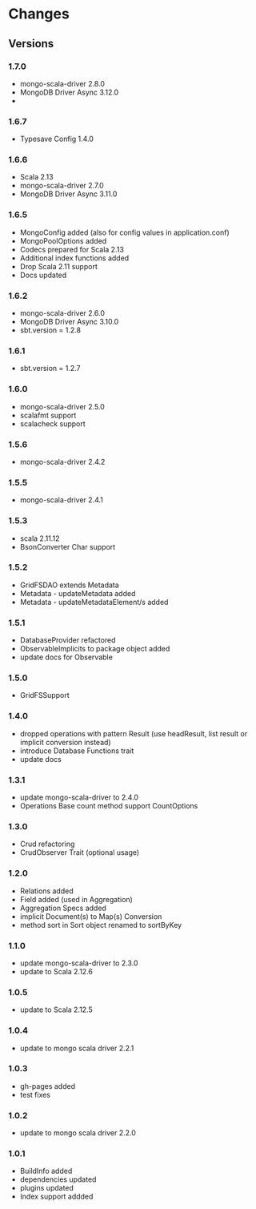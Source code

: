 # Changes #

## Versions

### 1.7.0
* mongo-scala-driver 2.8.0
* MongoDB Driver Async 3.12.0
* 
### 1.6.7
* Typesave Config 1.4.0

### 1.6.6
* Scala 2.13
* mongo-scala-driver 2.7.0
* MongoDB Driver Async 3.11.0

### 1.6.5
* MongoConfig added (also for config values in application.conf)
* MongoPoolOptions added
* Codecs prepared for Scala 2.13
* Additional index functions added
* Drop Scala 2.11 support
* Docs updated

### 1.6.2
* mongo-scala-driver 2.6.0
* MongoDB Driver Async 3.10.0
* sbt.version = 1.2.8

### 1.6.1
* sbt.version = 1.2.7

### 1.6.0

* mongo-scala-driver 2.5.0
* scalafmt support
* scalacheck support

### 1.5.6

* mongo-scala-driver 2.4.2

### 1.5.5

* mongo-scala-driver 2.4.1

### 1.5.3

* scala 2.11.12
* BsonConverter Char support


### 1.5.2

* GridFSDAO extends Metadata
* Metadata - updateMetadata added
* Metadata - updateMetadataElement/s added

### 1.5.1

* DatabaseProvider refactored
* ObservableImplicits to package object added
* update docs for Observable

### 1.5.0
* GridFSSupport


### 1.4.0
*  dropped operations with pattern <name>Result (use headResult, list result or implicit conversion instead)
*  introduce Database Functions trait
*  update docs


### 1.3.1
* update mongo-scala-driver to 2.4.0
* Operations Base count method support CountOptions


### 1.3.0

* Crud refactoring
* CrudObserver Trait (optional usage)


### 1.2.0

* Relations added
* Field added (used in Aggregation)
* Aggregation Specs added
* implicit Document(s) to Map(s) Conversion
* method sort in Sort object renamed to sortByKey

### 1.1.0

* update mongo-scala-driver to 2.3.0
* update to Scala 2.12.6

### 1.0.5

* update to Scala 2.12.5

### 1.0.4

* update to mongo scala driver 2.2.1

### 1.0.3

* gh-pages added
* test fixes

### 1.0.2

* update to mongo scala driver 2.2.0

### 1.0.1

* BuildInfo added
* dependencies updated
* plugins updated
* Index support addded

